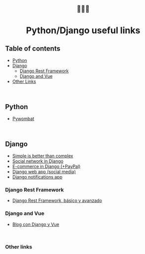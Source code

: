 <br/>

<h2 align="center">🐍🌐🐍</h2>

<h1 align="center">
  <b>Python/Django</b> useful links
</h1>


## Table of contents

- [Python](#python)
- [Django](#django)
    - [Django Rest Framework](#django-rest-framework)
    - [Django and Vue](#django-and-vue)
- [Other Links](#other-links)


<p>&nbsp;</p>

## Python

* [Pywombat](https://pywombat.com/)



<p>&nbsp;</p>

## Django
* [Simple is better than complex](https://simpleisbetterthancomplex.com/)
* [Social network in Django](https://youtu.be/RF-A7lBUnmY)
* [E-commerce in Django (+PayPal)](https://youtu.be/AkB8F2mGlt0)
* [Django web app (social media)](https://youtu.be/UmljXZIypDc)
* [Django notifications app](https://youtu.be/ovZ-QSyRU5E)

### Django Rest Framework
* [Django Rest Framework, básico y avanzado](https://youtu.be/NkvvWMS220g)


### Django and Vue
* [Blog con Django y Vue](https://youtu.be/A12qkUvrzK4)





<p>&nbsp;</p>

### Other links

